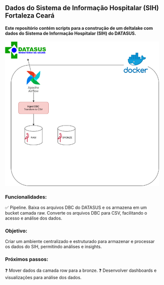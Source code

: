 ## Dados do Sistema de Informação Hospitalar (SIH) Fortaleza Ceará

#### Este repositório contém scripts para a construção de um deltalake com dados do Sistema de Informação Hospitalar (SIH) do DATASUS.

<p align="center">
<img src="assets/datalake.drawio.png" width=100% height=60%>

### Funcionalidades:

✅ Pipeline. Baixa os arquivos DBC do DATASUS e os armazena em um bucket camada raw. Converte os arquivos DBC para CSV, facilitando o acesso e análise dos dados.

### Objetivo:

Criar um ambiente centralizado e estruturado para armazenar e processar os dados do SIH, permitindo análises e insights.

### Próximos passos:

❓ Mover dados da camada row para a bronze.
❓ Desenvolver dashboards e visualizações para análise dos dados.

